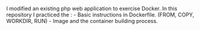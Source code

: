 I modified an existing php web application to exercise Docker.
In this repository I practiced the :
        - Basic instructions in Dockerfile. (FROM, COPY, WORKDIR, RUN)
        - Image and the container building process.

